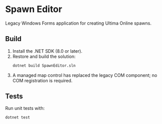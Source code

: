 # Spawn Editor

Legacy Windows Forms application for creating Ultima Online spawns.

## Build

1. Install the .NET SDK (8.0 or later).
2. Restore and build the solution:
   ```sh
   dotnet build SpawnEditor.sln
   ```
3. A managed map control has replaced the legacy COM component; no COM registration is required.

## Tests

Run unit tests with:
```sh
dotnet test
```

